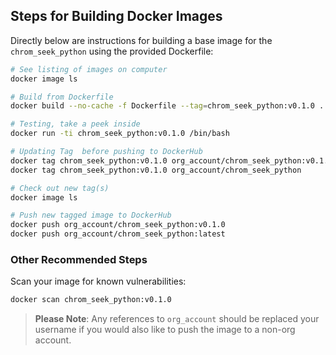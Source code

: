 ## Steps for Building Docker Images

Directly below are instructions for building a base image for the `chrom_seek_python` using the provided Dockerfile:

```bash
# See listing of images on computer
docker image ls

# Build from Dockerfile
docker build --no-cache -f Dockerfile --tag=chrom_seek_python:v0.1.0 .

# Testing, take a peek inside
docker run -ti chrom_seek_python:v0.1.0 /bin/bash

# Updating Tag  before pushing to DockerHub
docker tag chrom_seek_python:v0.1.0 org_account/chrom_seek_python:v0.1.0
docker tag chrom_seek_python:v0.1.0 org_account/chrom_seek_python         # latest

# Check out new tag(s)
docker image ls

# Push new tagged image to DockerHub
docker push org_account/chrom_seek_python:v0.1.0
docker push org_account/chrom_seek_python:latest
```

### Other Recommended Steps

Scan your image for known vulnerabilities:

```bash
docker scan chrom_seek_python:v0.1.0
```

> **Please Note**: Any references to `org_account` should be replaced your username if you would also like to push the image to a non-org account.
